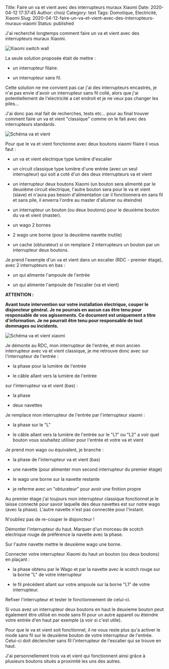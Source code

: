 Title: Faire un va et vient avec des interrupteurs muraux Xiaomi
Date: 2020-04-12 17:37:45
Author: choiz
Category: text
Tags: Domotique, Electricité, Xiaomi
Slug: 2020-04-12-faire-un-va-et-vient-avec-des-interrupteurs-muraux-xiaomi
Status: published

J'ai recherché longtemps comment faire un va et vient avec des interrupteurs muraux Xiaomi.

![Xiaomi switch wall]({static}/images/xiaomi-switch-wall.png)

La seule solution proposée était de mettre :

- un interrupteur filaire.

- un interrupteur sans fil.

Cette solution ne me convient pas car j'ai des interrupteurs encastrés, je n'ai pas envie d'avoir un interrupteur sans fil collé, alors que j'ai potentiellement de l'electricité a cet endroit et je ne veux pas changer les piles…

J'ai donc pas mal fait de recherches, tests etc… pour au final trouver comment faire un va et vient "classique" comme on le fait avec des interrupteurs standards.

![Schéma va et vient]({static}/images/schema-va-et-vient-classic.png)

Pour que le va et vient fonctionne avec deux boutons xiaomi filaire il vous faut :

- un va et vient electrique type lumière d'escalier

- un circuit classique type lumière d'une entrée (avec un seul interrupteur) qui soit a coté d'un des deux interrupteurs va et vient

- un interrupteur deux boutons Xiaomi (un bouton sera alimenté par le deuxième circuit electrique, l'autre bouton sera pour le va et vient (slave) et n'aura pas besoin d'alimentation car il fonctionnera en sans fil et sans pile, il enverra l'ordre au master d'allumer ou éteindre)

- un interrupteur un bouton (ou deux boutons) pour le deuxième bouton du va et vient (master).

- un wago 2 bornes

- 2 wago une borne (pour la deuxième navette inutile)

- un cache (obturateur) si on remplace 2 interrupteurs un bouton par un interrupteur deux boutons.

Je prend l'exemple d'un va et vient dans un escalier (RDC - premier étage), avec 2 interrupteurs en bas :

- un qui alimente l'ampoule de l'entrée

- un qui alimente l'ampoule de l'escalier (va et vient)


**ATTENTION :**

**Avant toute intervention sur votre installation électrique, couper le disjoncteur général. Je ne pourrais en aucun cas être tenu pour responsable de vos agissements. Ce document est uniquement a titre d'information. Je ne pourrait être tenu pour responsable de tout dommages ou incidents.**

![Schéma va et vient xiaomi]({static}/images/schema-va-et-vient-xiaomi.png)

Je démonte au RDC, mon interrupteur de l'entrée, et mon ancien interrupteur avec va et vient classique, je me retrouve donc avec sur l'interrupteur de l'entrée :

- la phase pour la lumière de l'entrée

- le câble allant vers la lumière de l'entrée

sur l'interrupteur va et vient (bas) :

- la phase

- deux navettes

Je remplace mon interrupteur de l'entrée par l'interrupteur xiaomi :

- la phase sur le "L"

- le câble allant vers la lumière de l'entrée sur le "L1" ou "L2" a voir quel bouton vous souhaitez utiliser pour l'entrée et votre va et vient

Je prend mon wago ou équivalent, je branche :

- la phase de l'interrupteur va et vient (bas)

- une navette (pour alimenter mon second interrupteur du premier étage)

- le wago une borne sur la navette restante

- je referme avec un "obturateur" pour avoir une finition propre

Au premier étage j'ai toujours mon interrupteur classique fonctionnel je le laisse connecté pour savoir laquelle des deux navettes est sur notre wago (avec la phase). L'autre navette n'est pas connectée pour l'instant.

N'oubliez pas de re-couper le disjoncteur !

Démonter l'interrupteur du haut. Marquer d'un morceau de scotch electrique rouge de préférence la navette avec la phase.

Sur l'autre navette mettre le deuxième wago une borne.

Connecter votre interrupteur Xiaomi du haut un bouton (ou deux boutons) en plaçant :

- la phase obtenu par le Wago et par la navette avec le scotch rouge sur la borne "L" de votre interrupteur

- le fil précédent allant sur votre ampoule sur la borne "L1" de votre interrupteur.

Refixer l'interrupteur et tester le fonctionnement de celui-ci.

Si vous avez un interrupteur deux boutons en haut le deuxieme bouton peut également être utilisé en mode sans fil pour un autre appareil ou êteindre votre entrée d'en haut par exemple (a voir si c'est utile).

Pour que le va et vient soit fonctionnel, il ne vous reste plus qu'a activer le mode sans fil sur le deuxième bouton de votre interrupteur de l'entrée. Celui-ci doit déclencher sans fil l'interrupteur de l'escalier qui se trouve en haut.

J'ai personnellement trois va et vient qui fonctionnent ainsi grâce à plusieurs boutons situés a proximité les uns des autres.
